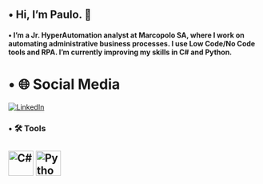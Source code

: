 ## • Hi, I’m Paulo. 👋

#### • I’m a Jr. HyperAutomation analyst at Marcopolo SA, where I work on automating administrative business processes. I use Low Code/No Code tools and RPA. I’m currently improving my skills in C# and Python.

# • 🌐 Social Media
[![LinkedIn](https://img.shields.io/badge/LinkedIn-0077B5?style=flat&logo=linkedin&logoColor=white)](https://www.linkedin.com/in/paulo-roberto-costa-santos-3563292b1/)

### • 🛠️ Tools
## <img src="https://cdn.jsdelivr.net/gh/devicons/devicon/icons/csharp/csharp-original.svg" alt="C#" width="50" height="50" /> <img src="https://cdn.jsdelivr.net/gh/devicons/devicon/icons/python/python-original.svg" alt="Python" width="50" height="50" />
